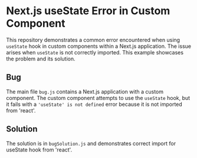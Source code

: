 # Next.js useState Error in Custom Component

This repository demonstrates a common error encountered when using `useState` hook in custom components within a Next.js application. The issue arises when `useState` is not correctly imported. This example showcases the problem and its solution.

## Bug

The main file `bug.js` contains a Next.js application with a custom component. The custom component attempts to use the `useState` hook, but it fails with a `'useState' is not defined` error because it is not imported from 'react'.

## Solution

The solution is in `bugSolution.js` and demonstrates correct import for useState hook from 'react'.